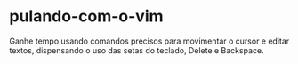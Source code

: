 # pulando-com-o-vim
Ganhe tempo usando comandos precisos para movimentar o cursor e editar textos, dispensando o uso das setas do teclado, Delete e Backspace.


